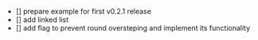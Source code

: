 - [] prepare example for first v0.2.1 release
- [] add linked list
- [] add flag to prevent round oversteping and implement its functionality